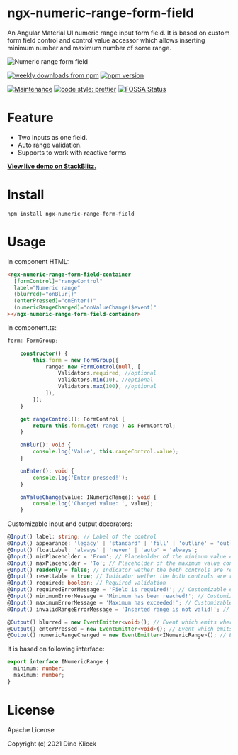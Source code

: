 # ngx-numeric-range-form-field

An Angular Material UI numeric range input form field. It is based on custom form field control and control value accessor which allows inserting minimum number and maximum number of some range.

![Numeric range form field](https://github.com/dineeek/ngx-numeric-range-form-field/blob/main/ngx-numeric-range-form-field/Numeric%20Range%20Form%20Field.png)

<p align="start">
    <a href="https://www.npmjs.com/package/ngx-numeric-range-form-field"><img alt="weekly downloads from npm" src="https://img.shields.io/npm/dw/ngx-numeric-range-form-field.svg?style=flat-square"></a>
    <a href="https://www.npmjs.com/package/ngx-numeric-range-form-field"><img alt="npm version" src="https://img.shields.io/npm/v/ngx-numeric-range-form-field.svg?style=flat-square"></a>
</p>

[![Maintenance](https://img.shields.io/badge/Maintained%3F-yes-green.svg)](https://GitHub.com/Naereen/StrapDown.js/graphs/commit-activity)
[![code style: prettier](https://img.shields.io/badge/code_style-prettier-ff69b4.svg?style=flat-square)](https://github.com/prettier/prettier)
[![FOSSA Status](https://app.fossa.com/api/projects/git%2Bgithub.com%2Fdineeek%2Fngx-numeric-range-form-field.svg?type=shield)](https://app.fossa.com/projects/git%2Bgithub.com%2Fdineeek%2Fngx-numeric-range-form-field?ref=badge_shield)

# Feature

- Two inputs as one field.
- Auto range validation.
- Supports to work with reactive forms

**[View live demo on StackBlitz.](https://ngx-numeric-range-form-field.stackblitz.io)**

# Install

```shell
npm install ngx-numeric-range-form-field
```

# Usage

In component HTML:

```html
<ngx-numeric-range-form-field-container
  [formControl]="rangeControl"
  label="Numeric range"
  (blurred)="onBlur()"
  (enterPressed)="onEnter()"
  (numericRangeChanged)="onValueChange($event)"
></ngx-numeric-range-form-field-container>
```

In component.ts:

```typescript
form: FormGroup;

	constructor() {
		this.form = new FormGroup({
			range: new FormControl(null, [
				Validators.required, //optional
				Validators.min(10), //optional
				Validators.max(100), //optional
			]),
		});
	}

	get rangeControl(): FormControl {
		return this.form.get('range') as FormControl;
	}

	onBlur(): void {
		console.log('Value', this.rangeControl.value);
	}

	onEnter(): void {
		console.log('Enter pressed!');
	}

	onValueChange(value: INumericRange): void {
		console.log('Changed value: ', value);
	}
```

Customizable input and output decorators:

```typescript
@Input() label: string; // Label of the control
@Input() appearance: 'legacy' | 'standard' | 'fill' | 'outline' = 'outline';
@Input() floatLabel: 'always' | 'never' | 'auto' = 'always';
@Input() minPlaceholder = 'From'; // Placeholder of the minimum value control
@Input() maxPlaceholder = 'To'; // Placeholder of the maximum value control
@Input() readonly = false; // Indicator wether the both controls are readonly
@Input() resettable = true; // Indicator wether the both controls are resettable
@Input() required: boolean; // Required validation
@Input() requiredErrorMessage = 'Field is required!'; // Customizable error message when field is required
@Input() minimumErrorMessage = 'Minimum has been reached!'; // Customizable error message when field has min validation
@Input() maximumErrorMessage = 'Maximum has exceeded!'; // Customizable error message when field has max validation
@Input() invalidRangeErrorMessage = 'Inserted range is not valid!'; // Customizable error message when field has invalid numeric range

@Output() blurred = new EventEmitter<void>(); // Event which emits where user leaves control (focus out)
@Output() enterPressed = new EventEmitter<void>(); // Event which emits when enter is pressed
@Output() numericRangeChanged = new EventEmitter<INumericRange>(); // Event which emits when one of range value is changed
```

It is based on following interface:

```typescript
export interface INumericRange {
  minimum: number;
  maximum: number;
}
```

# License

Apache License

Copyright (c) 2021 Dino Klicek

